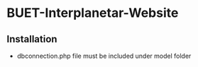 # BUET-Interplanetar-Website
## Installation
- dbconnection.php file must be included under model folder 
